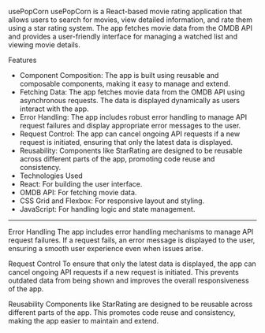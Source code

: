 usePopCorn
usePopCorn is a React-based movie rating application that allows users to search for movies, view detailed information, and rate them using a star rating system. The app fetches movie data from the OMDB API and provides a user-friendly interface for managing a watched list and viewing movie details.

Features
- Component Composition: The app is built using reusable and composable components, making it easy to manage and extend.
- Fetching Data: The app fetches movie data from the OMDB API using asynchronous requests. The data is displayed dynamically as users interact with the app.
- Error Handling: The app includes robust error handling to manage API request failures and display appropriate error messages to the user.
- Request Control: The app can cancel ongoing API requests if a new request is initiated, ensuring that only the latest data is displayed.
- Reusability: Components like StarRating are designed to be reusable across different parts of the app, promoting code reuse and consistency.
- Technologies Used
- React: For building the user interface.
- OMDB API: For fetching movie data.
- CSS Grid and Flexbox: For responsive layout and styling.
- JavaScript: For handling logic and state management.
-------------------------------

Error Handling
The app includes error handling mechanisms to manage API request failures. If a request fails, an error message is displayed to the user, ensuring a smooth user experience even when issues arise.

Request Control
To ensure that only the latest data is displayed, the app can cancel ongoing API requests if a new request is initiated. This prevents outdated data from being shown and improves the overall responsiveness of the app.

Reusability
Components like StarRating are designed to be reusable across different parts of the app. This promotes code reuse and consistency, making the app easier to maintain and extend.
